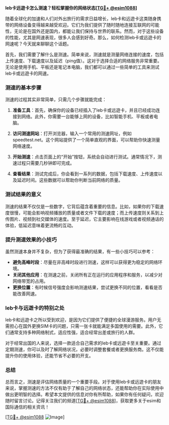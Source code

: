 **leb卡远遊卡怎么测速？轻松掌握你的网络状态[[TG💪+ @esim1088](https://t.me/s/esim1088)]**

随着全球化的加速和人们对外出旅行的需求日益增长，leb卡和远遊卡这类随身携带的网络设备变得越来越受欢迎。它们为我们提供了随时随地连接互联网的可能性，无论是在国外还是国内，都能让我们保持与世界的联系。然而，对于这些设备的性能，尤其是网速表现，很多人会感到好奇。那么，如何检测leb卡或远遊卡的网速呢？今天就来聊聊这个话题。

首先，我们需要了解什么是测速。简单来说，测速就是测量网络连接的速度，包括上传速度、下载速度以及延迟（ping值）。这对于选择合适的网络服务非常重要。无论是使用手机、平板还是笔记本电脑，我们都可以通过一些简单的工具来测试leb卡或远遊卡的网速。

### 测速的基本步骤

测速的过程其实非常简单，只需几个步骤就能完成：

1. **准备工具**：首先，确保你的设备已经插入了leb卡或远遊卡，并且已经成功连接到网络。此外，你需要一台能够上网的设备，比如智能手机、平板或者电脑。

2. **访问测速网站**：打开浏览器，输入一个常用的测速网址，例如speedtest.net。这个网站提供了一个简单直观的界面，可以帮助你快速测量网络速度。

3. **开始测速**：点击页面上的“开始”按钮，系统会自动进行测试。通常情况下，测速过程只需要几秒钟即可完成。

4. **查看结果**：测试完成后，你会看到一系列的数据，包括下载速度、上传速度以及延迟时间。这些数据可以帮助你判断当前网络的质量。

### 测试结果的意义

测速的结果不仅仅是一些数字，它背后蕴含着重要的信息。比如，如果你的下载速度很慢，可能会影响视频播放的质量或者文件下载的速度；而上传速度则关系到上传图片、视频到社交媒体的速度。至于延迟，它主要影响在线游戏或者视频通话的体验，低延迟意味着更流畅的互动。

### 提升测速效果的小技巧

虽然测速本身并不复杂，但为了获得最准确的结果，有一些小技巧可以参考：

- **避免高峰时段**：尽量在非高峰时段进行测速，这样可以获得更为稳定的网络环境。
- **关闭其他应用**：在测速之前，关闭所有正在运行的应用程序和服务，以减少对网络带宽的占用。
- **更换位置**：有时候信号强度会影响测速结果，尝试更换不同的位置，看看是否能改善网速。

### leb卡与远遊卡的特别之处

leb卡和远遊卡之所以受到欢迎，是因为它们提供了便捷的全球漫游服务。用户无需担心在国外更换SIM卡的问题，只需一张卡就能满足多国使用的需要。此外，它们通常支持多种网络制式，适应性强，适合经常出差或旅行的人群。

对于经常出国的人来说，选择一款适合自己需求的leb卡或远遊卡至关重要。通过定期测速，你可以及时了解网络状况，必要时调整套餐或者更换服务商。这不仅能提升你的使用体验，还能节省不必要的开支。

### 总结

总而言之，测速是评估网络质量的一个重要手段。对于使用leb卡或远遊卡的朋友来说，掌握测速的方法不仅有助于了解自己的网络状态，还能帮助你在实际使用中做出更明智的选择。希望本文提供的信息对你有所帮助，如果你有任何疑问，欢迎随时留言讨论。记得关注我们的频道[[TG💪+ @esim1088](https://t.me/s/esim1088)]，获取更多关于esim和国际通信的相关资讯！

[[TG💪+ @esim1088](https://t.me/s/esim1088) ![Image](https://i.postimg.cc/4NQfJmqS/Snipaste-2025-05-13-00-14-12.png)]